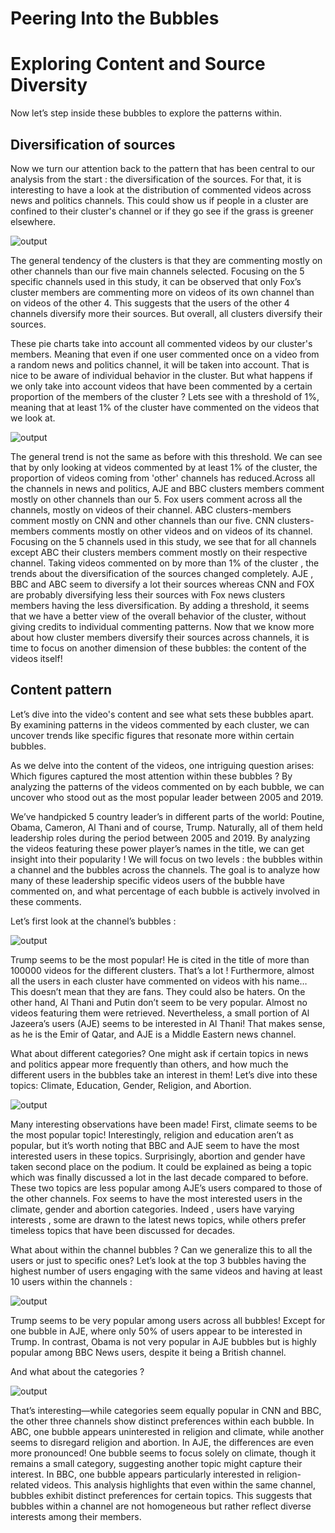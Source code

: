 #  Peering Into the Bubbles

# Exploring Content and Source Diversity

Now let’s step inside these bubbles to explore the patterns within. 

## Diversification of sources 

Now we turn our attention back to the pattern that has been central to our analysis from the start : the diversification of the sources.
For that, it is interesting to have a look at the distribution of commented videos across news and politics channels. This could show us if people in a cluster are confined to their cluster's channel or if they go see if the grass is greener elsewhere.


![output](/assets/img/piechart0.png)

The general tendency of the clusters is that they are commenting mostly on other channels than our five main channels selected. Focusing on the 5 specific channels used in this study, it can be observed that only Fox’s cluster members are commenting more on videos of its own channel than on videos of the other 4. This suggests that the users of the other 4 channels diversify more their sources. But overall, all clusters diversify their sources.

These pie charts take into account all commented videos by our cluster's members. Meaning that even if one user commented once on a video from a random news and politics channel, it will be taken into account. That is nice to be aware of individual behavior in the cluster. But what happens if we only take into account videos that have been commented by a certain proportion of the members of the cluster ? Lets see with a threshold of 1%, meaning that at least 1% of the cluster have commented on the videos that we look at.


![output](/assets/img/piechart1.png)

The general trend is not the same as before with this threshold. We can see that by only looking at videos commented by at least 1% of the cluster, the proportion of videos coming from 'other' channels has reduced.Across all the channels in news and politics, AJE and BBC clusters members comment mostly on other channels than our 5. Fox users comment across all the channels, mostly on videos of their channel. ABC clusters-members comment mostly on CNN and other channels than our five. CNN clusters-members comments mostly on other videos and on videos of its channel.  
Focusing on the 5 channels used in this study, we see that for all channels except ABC their clusters members comment mostly on their respective channel. 
Taking videos commented on by more than 1% of the cluster , the trends about the diversification of the sources changed completely. AJE , BBC and ABC seem to diversify a lot their sources whereas CNN and FOX are probably diversifying less their sources with Fox news clusters members having the less diversification. 
By adding a threshold, it seems that we have a better view of the overall behavior of the cluster, without giving credits to individual commenting patterns.
Now that we know more about how cluster members diversify their sources across channels, it is time to focus on another dimension of these bubbles: the content of the videos  itself! 

## Content pattern

Let’s  dive into the video's content and see what sets these bubbles apart. By examining patterns in the videos commented by each cluster, we can uncover trends like specific figures that resonate more within certain bubbles. 

As we delve into the content of the videos, one intriguing question arises: Which figures captured the most attention within these bubbles ? By analyzing the patterns of the videos commented on by each bubble, we can uncover who stood out as the most popular leader between 2005 and 2019.

We’ve handpicked 5 country leader’s in different parts of the world: Poutine, Obama, Cameron, Al Thani and of course, Trump.  Naturally, all of them held leadership roles during the period between 2005 and 2019. By analyzing the videos featuring these power player’s names in the title, we can get insight into their popularity ! 
We will focus on two levels : the bubbles within a channel and the bubbles across the channels. The goal is to analyze how many of these leadership specific videos users of the bubble have commented on, and what percentage of each bubble is actively involved in these comments.


Let’s first look at the channel’s bubbles : 

![output](/assets/img/Politics_channels.png)


Trump seems to be the most popular! He is cited in the title of more than 100000 videos for the different clusters. That’s a lot ! Furthermore, almost all the users in each cluster have commented on videos with his name… This doesn’t mean that they are fans. They could also be haters. 
On the other hand, Al Thani and Putin don’t seem to be very popular. Almost no videos featuring them were retrieved. Nevertheless, a small portion of Al Jazeera’s users (AJE) seems to be interested in Al Thani! That makes sense, as he is the Emir of Qatar, and AJE is a Middle Eastern news channel.


What about different categories? One might ask if certain topics in news and politics appear more frequently than others, and how much the different users in the bubbles take an interest in them!
Let’s dive into these topics: Climate, Education, Gender, Religion, and Abortion.


![output](/assets/img/Categories_channels.png)

Many interesting observations have been made! First, climate seems to be the most popular topic! Interestingly, religion and education aren’t as popular, but it’s worth noting that BBC and AJE seem to have the most interested users in these topics. Surprisingly, abortion and gender have taken second place on the podium. It could be explained as being a topic which was finally discussed a lot in the last decade compared to before. These two topics are less popular among AJE’s users compared to those of the other channels.
Fox seems to have the most interested users in the climate, gender and abortion categories.
Indeed , users have varying interests , some are drawn to the latest news topics, while others prefer timeless topics that have been discussed for decades. 

What about within the channel bubbles ? Can we generalize this to all the users or just to specific ones?
Let’s look at the top 3 bubbles having the highest number of users engaging with the same videos and having at least 10 users within the channels : 

![output](/assets/img/politic_little_bulle.png)

Trump seems to be very popular among users across all bubbles! Except for one bubble in AJE, where only 50% of users appear to be interested in Trump. In contrast, Obama is not very popular in AJE bubbles but is highly popular among BBC News users, despite it being a British channel. 

And what about the categories ? 


![output](/assets/img/category_little_bulle.png)

That’s interesting—while categories seem equally popular in CNN and BBC, the other three channels show distinct preferences within each bubble. In ABC, one bubble appears uninterested in religion and climate, while another seems to disregard religion and abortion. In AJE, the differences are even more pronounced! One bubble seems to focus solely on climate, though it remains a small category, suggesting another topic might capture their interest. In BBC, one bubble appears particularly interested in religion-related videos.
This analysis highlights that even within the same channel, bubbles exhibit distinct preferences for certain topics. This suggests that bubbles within a channel are not homogeneous but rather reflect diverse interests among their members.

